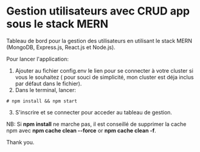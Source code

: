 # Gestion utilisateurs avec CRUD app sous le stack MERN
Tableau de bord pour la gestion des utilisateurs en utilisant le stack MERN (MongoDB, Express.js, React.js et Node.js).

Pour lancer l'application:
  1) Ajouter au fichier config.env le lien pour se connecter à votre cluster si vous le souhaitez ( pour souci de simplicité, mon cluster est déja inclus par défaut dans le fichier).
  2) Dans le terminal, lancer: 

    # npm install && npm start

  3) S'inscrire et se connecter pour acceder au tableau de gestion.

NB: Si **npm install** ne marche pas, il est conseillé de supprimer la cache npm avec **npm cache clean --force** or **npm cache clean -f**.

Thank you.

